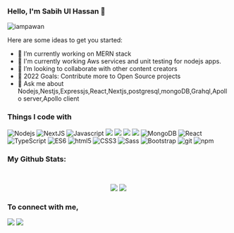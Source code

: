 
### Hello, I'm Sabih Ul Hassan 👋

<p align="left"> <img src="https://komarev.com/ghpvc/?username=sabih1996&label=Views&color=blue&style=plastic" alt="iampawan" /> </p>
 
Here are some ideas to get you started:

- 🔭 I’m currently working on MERN stack
- 🌱 I'm currently working Aws services and unit testing for nodejs apps.
- 👯 I’m looking to collaborate with other content creators
- 🥅 2022 Goals: Contribute more to Open Source projects
- 💬 Ask me about Nodejs,Nestjs,Expressjs,React,Nextjs,postgresql,mongoDB,Grahql,Apollo server,Apollo client 
 
<h3>Things I code with</h3>
<p>
  <img alt="Nodejs" src="https://img.shields.io/badge/-Nodejs-43853d?style=flat-square&logo=Node.js&logoColor=white" />
  <img alt="NextJS" src="https://img.shields.io/badge/-Next.js-DD0031?style=flat-square&logo=Next.js&logoColor=white"/>
  <img alt="Javascript" src="https://img.shields.io/badge/-Javascript-EED818?style=flat-square&logo=Javascript&logoColor=white" /> 
  <img src="https://img.shields.io/badge/-NestJS-543B79?style=flat-square&logo=NestJS&logoColor=white"/>
 <img src="https://img.shields.io/badge/-GraphQL-F05032?style=flat-square&logo=GraphQL&logoColor=white"/>
 <img src="https://img.shields.io/badge/-apollographql-543B79?style=flat-square&logo=apollographql&logoColor=white"/>
 <img src="https://img.shields.io/badge/-PostgreSQL-13aa52?style=flat-square&logo=PostgreSQL&logoColor=black"/>
  <img alt="MongoDB" src="https://img.shields.io/badge/-MongoDB-13aa52?style=flat-square&logo=mongodb&logoColor=white" />
  <img alt="React" src="https://img.shields.io/badge/-React-DD0031?style=flat-square&logo=React&logoColor=white" />
  <img alt="TypeScript" src="https://img.shields.io/badge/-TypeScript-007ACC?style=flat-square&logo=typescript&logoColor=white" />
  <img alt="ES6" src="https://img.shields.io/badge/-Es6-F6D854?style=flat-square&logo=Es6&logoColor=white" />
  <img alt="html5" src="https://img.shields.io/badge/-HTML5-E34F26?style=flat-square&logo=html5&logoColor=white" />
  <img alt="CSS3" src="https://img.shields.io/badge/-CSS3-2062AF?style=flat-square&logo=css3&logoColor=white" />
  <img alt="Sass" src="https://img.shields.io/badge/-Sass-CC6699?style=flat-square&logo=sass&logoColor=white" />
  <img alt="Bootstrap" src="https://img.shields.io/badge/-bootstrap-543B79?style=flat-square&logo=bootstrap&logoColor=white" />
  <img alt="git" src="https://img.shields.io/badge/-Git-F05032?style=flat-square&logo=git&logoColor=white" />
  <img alt="npm" src="https://img.shields.io/badge/-NPM-CB3837?style=flat-square&logo=npm&logoColor=white" />
</p>

<h3>My Github Stats: </h3>

<br>

<p align = "center">
  <img src ="https://github-readme-stats.vercel.app/api?username=sabih1996&show_icons=true&theme=radical&line_height=27">
  <img src="https://github-readme-stats.vercel.app/api/top-langs/?username=sabih1996&theme=tokyonight">
</p>

<h3>To connect with me, </h3>

[<img src="https://img.shields.io/badge/linkedin-%230077B5.svg?&style=for-the-badge&logo=linkedin&logoColor=white" />](https://www.linkedin.com/in/hafiz-sabih-ul-hassan-758a81134/) [<img src = "https://img.shields.io/badge/facebook-%231877F2.svg?&style=for-the-badge&logo=facebook&logoColor=white">](https://www.facebook.com/hafizsabih.ulhassan)

